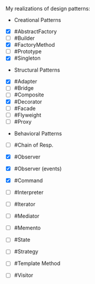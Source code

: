 My realizations of design patterns:

- Creational Patterns
 - [x] #AbstractFactory
 - [ ] #Builder
 - [x] #FactoryMethod
 - [ ] #Prototype
 - [x] #Singleton

- Structural Patterns
 - [x] #Adapter
 - [ ] #Bridge
 - [ ] #Composite
 - [x] #Decorator
 - [ ] #Facade
 - [ ] #Flyweight
 - [ ] #Proxy

- Behavioral Patterns
 - [ ] #Chain of Resp.
 - [x] #Observer
 - [x] #Observer (events)
 - [x] #Command
 - [ ] #Interpreter
 - [ ] #Iterator
 - [ ] #Mediator
 - [ ] #Memento
 - [ ] #State
 - [ ] #Strategy
 - [ ] #Template Method
 - [ ] #Visitor



